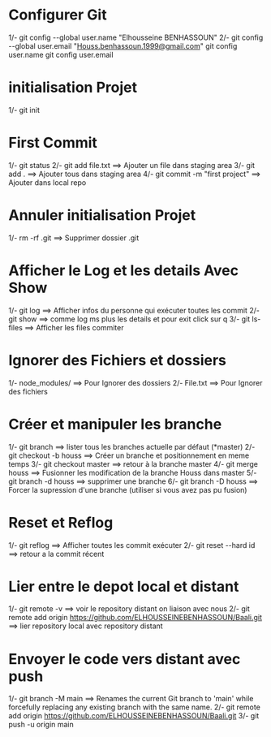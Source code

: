 # Configurer Git
1/- git config --global user.name "Elhousseine BENHASSOUN"
2/- git config --global user.email "Houss.benhassoun.1999@gmail.com"
git config user.name
git config user.email

# initialisation Projet
1/- git init

# First Commit
1/- git status
2/- git add file.txt                 ==> Ajouter un file dans staging area
3/- git add .                        ==> Ajouter tous dans staging area
4/- git commit -m "first project"    ==> Ajouter dans local repo

# Annuler initialisation Projet
1/- rm -rf .git                      ==> Supprimer dossier .git

# Afficher le Log et les details Avec Show
1/- git log               ==> Afficher infos du personne qui exécuter toutes les commit 
2/- git show              ==> comme log ms plus les details et pour exit click sur q
3/- git ls-files          ==> Afficher les files commiter

# Ignorer des Fichiers et dossiers
1/- node_modules/         ==> Pour Ignorer des dossiers
2/- File.txt              ==> Pour Ignorer des fichiers

# Créer et manipuler les branche
1/- git branch            ==> lister tous les branches actuelle par défaut (*master)
2/- git checkout -b houss ==> Créer un branche et positionnement en meme temps
3/- git checkout master   ==> retour à la branche master
4/- git merge houss       ==> Fusionner les modification de la branche Houss dans master
5/- git branch -d houss   ==> supprimer une branche
6/- git branch -D houss   ==> Forcer la supression d'une branche (utiliser si vous avez pas pu fusion)

# Reset et Reflog
1/- git reflog            ==> Afficher toutes les commit exécuter
2/- git reset --hard id   ==> retour a la commit récent

# Lier entre le depot local et distant
1/- git remote -v         ==> voir le repository distant on liaison avec nous
2/- git remote add origin https://github.com/ELHOUSSEINEBENHASSOUN/Baali.git  ==> lier repository local avec repository distant

# Envoyer le code vers distant avec push
1/- git branch -M main    ==> Renames the current Git branch to 'main' while forcefully replacing any existing branch with the same name.
2/- git remote add origin https://github.com/ELHOUSSEINEBENHASSOUN/Baali.git
3/- git push -u origin main


